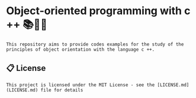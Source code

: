 # Object-oriented programming with c ++ 📚👨‍💻

    This repository aims to provide codes examples for the study of the principles of object orientation with the language c ++.


## 📋 License

    This project is licensed under the MIT License - see the [LICENSE.md](LICENSE.md) file for details
